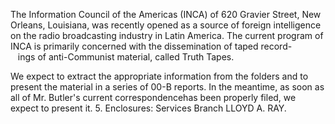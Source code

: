 The Information Council of the Americas (INCA) of 620 Gravier Street, New Orleans, Louisiana, was recently opened as a source of foreign intelligence on the radio broadcasting industry in Latin America. The current program of INCA is primarily concerned with the dissemination of taped record-                ings of anti-Communist material, called Truth Tapes.

We expect to extract the appropriate information from the folders and to present the material in a series of 00-B reports. In the meantime, as soon as all of Mr. Butler's current correspondencehas been properly filed, we expect to present it. 5. Enclosures: Services Branch LLOYD A. RAY.